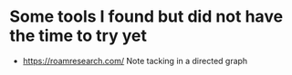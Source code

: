 # Some tools I found but did not have the time to try yet
- https://roamresearch.com/ Note tacking in a directed graph

